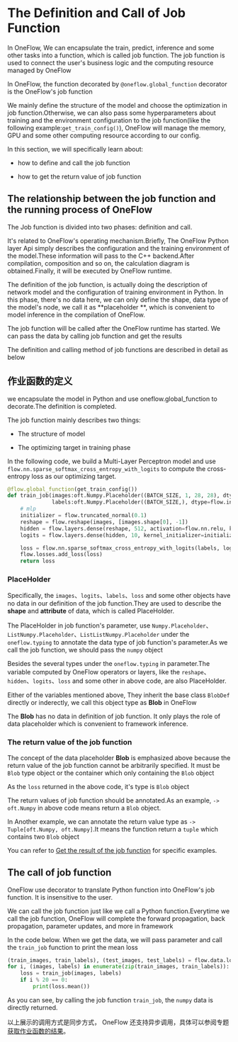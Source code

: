 # The Definition and Call of Job Function

In OneFlow, We can encapsulate the train, predict, inference and some other tasks into a function, which is called job function. The job function is used to connect the user's business logic and the computing resource managed by OneFlow

In OneFlow, the function decorated by `@oneflow.global_function` decorator is the OneFlow's job function

We mainly define the structure of the model and choose the optimization in job function.Otherwise, we can also pass some hyperparameters about training and the environment configuration to the job function(like the following example:`get_train_config()`), OneFlow will manage the memory, GPU and some other computing resource according to our config.

In this section, we will specifically learn about:

* how to define and call the job function

* how to get the return value of job function

## The relationship between the job function and the running process of OneFlow
The Job function is divided into two phases: definition and call.

It's related to OneFlow's operating mechanism.Briefly, The OneFlow Python layer Api simply describes the configuration and the training environment of the model.These information will pass to the C++ backend.After compilation, composition and so on, the calculation diagram is obtained.Finally, it will be executed by OneFlow runtime.

The definition of the job function, is actually doing the description of network model and the configuration of training environment in Python. In this phase, there's no data here, we can only define the shape, data type of the model's node, we call it as  **placeholder **, which is convenient to model inference in the compilation of OneFlow.

The job function will be called after the OneFlow runtime has started. We can pass the data by calling job function and get the results

The definition and calling method of job functions are described in detail as below

## 作业函数的定义
we encapsulate the model in Python and use oneflow.global_function to decorate.The definition is completed.

The job function mainly describes two things:

* The structure of model

* The optimizing target in training phase

In the following code, we build a Multi-Layer Perceptron model and use `flow.nn.sparse_softmax_cross_entropy_with_logits` to compute the cross-entropy loss as our optimizing target.

```python
@flow.global_function(get_train_config())
def train_job(images:oft.Numpy.Placeholder((BATCH_SIZE, 1, 28, 28), dtype=flow.float),
              labels:oft.Numpy.Placeholder((BATCH_SIZE,), dtype=flow.int32)) -> oft.Numpy:
    # mlp
    initializer = flow.truncated_normal(0.1)
    reshape = flow.reshape(images, [images.shape[0], -1])
    hidden = flow.layers.dense(reshape, 512, activation=flow.nn.relu, kernel_initializer=initializer, name="hidden")
    logits = flow.layers.dense(hidden, 10, kernel_initializer=initializer, name="output")

    loss = flow.nn.sparse_softmax_cross_entropy_with_logits(labels, logits, name="softmax_loss")
    flow.losses.add_loss(loss)
    return loss
```

### PlaceHolder
Specifically, the `images`、`logits`、`labels`、`loss` and some other objects have no data in our definition of the job function.They are used to describe the **shape** and **attribute** of data, which is called PlaceHolder.

The PlaceHolder in job function's parameter, use `Numpy.Placeholder`、`ListNumpy.Placeholder`、`ListListNumpy.Placeholder` under the `oneflow.typing` to annotate the data type of job function's parameter.As we call the job function, we should pass the `numpy` object

Besides the several types under the `oneflow.typing` in parameter.The variable computed by OneFlow operators or layers, like the `reshape`、`hidden`、`logits`、`loss` and some other in above code, are also PlaceHolder.

Either of the variables mentioned above, They inherit the base class `BlobDef` directly or inderectly, we call this object type as **Blob** in OneFlow

The **Blob** has no data in definition of job function. It only plays the role of data placeholder which is convenient to framework inference.

### The return value of the job function
The concept of the data placeholder **Blob** is emphasized above because the return value of the job function cannot be arbitrarily specified. It must be `Blob` type object or the container which only containing the `Blob` object

As the `loss` returned in the above code, it's type is `Blob` object

The return values of job function should be annotated.As an example, `-> oft.Numpy` in above code means return a `Blob` object.

In Another example, we can annotate the return value type as `-> Tuple[oft.Numpy, oft.Numpy]`.It means the function return a `tuple` which contains two `Blob` object

You can refer to [Get the result of the job function](../basics_topics/async_get.md) for specific examples.

## The call of job function
OneFlow use decorator to translate Python function into OneFlow's job function. It is insensitive to the user.

We can call the job function just like we call a Python function.Everytime we call the job function, OneFlow will complete the forward propagation, back propagation, parameter updates, and more in framework

In the code below. When we get the data, we will pass parameter and call the `train_job` function to print the mean loss

```python
(train_images, train_labels), (test_images, test_labels) = flow.data.load_mnist(BATCH_SIZE)
for i, (images, labels) in enumerate(zip(train_images, train_labels)):
    loss = train_job(images, labels)
    if i % 20 == 0:
        print(loss.mean())
```

As you can see, by calling the job function `train_job`, the `numpy` data is directly returned.

以上展示的调用方式是同步方式， OneFlow 还支持异步调用，具体可以参阅专题[获取作业函数的结果](../basics_topics/async_get.md)。

